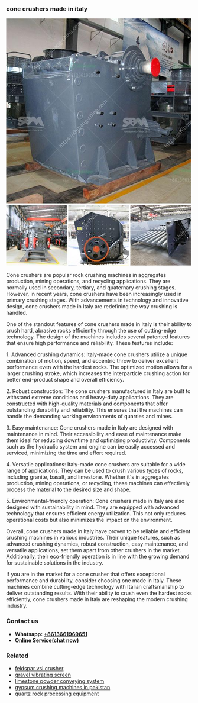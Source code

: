 <h3>cone crushers made in italy</h3><img src='1706768001.jpg' alt=''><p>Cone crushers are popular rock crushing machines in aggregates production, mining operations, and recycling applications. They are normally used in secondary, tertiary, and quaternary crushing stages. However, in recent years, cone crushers have been increasingly used in primary crushing stages. With advancements in technology and innovative design, cone crushers made in Italy are redefining the way crushing is handled.</p><p>One of the standout features of cone crushers made in Italy is their ability to crush hard, abrasive rocks efficiently through the use of cutting-edge technology. The design of the machines includes several patented features that ensure high performance and reliability. These features include:</p><p>1. Advanced crushing dynamics: Italy-made cone crushers utilize a unique combination of motion, speed, and eccentric throw to deliver excellent performance even with the hardest rocks. The optimized motion allows for a larger crushing stroke, which increases the interparticle crushing action for better end-product shape and overall efficiency.</p><p>2. Robust construction: The cone crushers manufactured in Italy are built to withstand extreme conditions and heavy-duty applications. They are constructed with high-quality materials and components that offer outstanding durability and reliability. This ensures that the machines can handle the demanding working environments of quarries and mines.</p><p>3. Easy maintenance: Cone crushers made in Italy are designed with maintenance in mind. Their accessibility and ease of maintenance make them ideal for reducing downtime and optimizing productivity. Components such as the hydraulic system and engine can be easily accessed and serviced, minimizing the time and effort required.</p><p>4. Versatile applications: Italy-made cone crushers are suitable for a wide range of applications. They can be used to crush various types of rocks, including granite, basalt, and limestone. Whether it's in aggregates production, mining operations, or recycling, these machines can effectively process the material to the desired size and shape.</p><p>5. Environmental-friendly operation: Cone crushers made in Italy are also designed with sustainability in mind. They are equipped with advanced technology that ensures efficient energy utilization. This not only reduces operational costs but also minimizes the impact on the environment.</p><p>Overall, cone crushers made in Italy have proven to be reliable and efficient crushing machines in various industries. Their unique features, such as advanced crushing dynamics, robust construction, easy maintenance, and versatile applications, set them apart from other crushers in the market. Additionally, their eco-friendly operation is in line with the growing demand for sustainable solutions in the industry.</p><p>If you are in the market for a cone crusher that offers exceptional performance and durability, consider choosing one made in Italy. These machines combine cutting-edge technology with Italian craftsmanship to deliver outstanding results. With their ability to crush even the hardest rocks efficiently, cone crushers made in Italy are reshaping the modern crushing industry.</p><h3>Contact us</h3><ul><li><strong>Whatsapp:&nbsp;<a href="https://wa.me/8613661969651">+8613661969651</a></strong></li><li><a href="https://swt.shibang-china.com/?git&amp;zhl&amp;cone crushers made in italy"><strong>Online Service(chat now)</strong></a></li></ul><h3>Related</h3><ul><li><a href='feldspar vsi crusher.md'>feldspar vsi crusher</a></li><li><a href='gravel vibrating screen.md'>gravel vibrating screen</a></li><li><a href='limestone powder conveying system.md'>limestone powder conveying system</a></li><li><a href='gypsum crushing machines in pakistan.md'>gypsum crushing machines in pakistan</a></li><li><a href='quartz rock processing equipment.md'>quartz rock processing equipment</a></li></ul>
